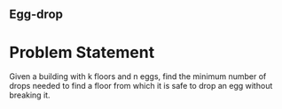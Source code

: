## Egg-drop
# Problem Statement
Given a building with k floors and n eggs, find the minimum number of drops needed to find a floor from which it is safe to drop an egg without breaking it.
